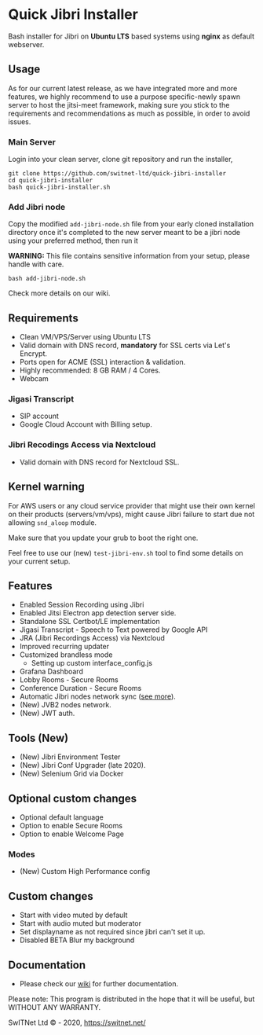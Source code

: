 # Quick Jibri Installer
Bash installer for Jibri on **Ubuntu LTS** based systems using **nginx** as default webserver.

## Usage
As for our current latest release, as we have integrated more and more features, we highly recommend to use a purpose specific-newly spawn server to host the jitsi-meet framework, making sure you stick to the requirements and recommendations as much as possible, in order to avoid issues.


### Main Server
Login into your clean server, clone git repository and run the installer,

```
git clone https://github.com/switnet-ltd/quick-jibri-installer
cd quick-jibri-installer
bash quick-jibri-installer.sh
```

### Add Jibri node

Copy the modified `add-jibri-node.sh` file from your early cloned installation directory once it's completed to the new server meant to be a jibri node using your preferred method, then run it

**WARNING:** This file contains sensitive information from your setup, please handle with care.

```
bash add-jibri-node.sh
```


Check more details on our wiki.

## Requirements
* Clean VM/VPS/Server using Ubuntu LTS
* Valid domain with DNS record, **mandatory** for SSL certs via Let's Encrypt.
* Ports open for ACME (SSL) interaction & validation.
* Highly recommended: 8 GB RAM / 4 Cores.
* Webcam

### Jigasi Transcript
* SIP account
* Google Cloud Account with Billing setup.

### Jibri Recodings Access via Nextcloud
* Valid domain with DNS record for Nextcloud SSL.

## Kernel warning
For AWS users or any cloud service provider that might use their own kernel on their products (servers/vm/vps), might cause Jibri failure to start due not allowing `snd_aloop` module.

Make sure that you update your grub to boot the right one.

Feel free to use our (new) `test-jibri-env.sh` tool to find some details on your current setup.

## Features
* Enabled Session Recording using Jibri
* Enabled Jitsi Electron app detection server side.
* Standalone SSL Certbot/LE implementation
* Jigasi Transcript - Speech to Text powered by Google API
* JRA (Jibri Recordings Access) via Nextcloud
* Improved recurring updater
* Customized brandless mode
  * Setting up custom interface_config.js
* Grafana Dashboard
* Lobby Rooms - Secure Rooms
* Conference Duration - Secure Rooms
* Automatic Jibri nodes network sync ([see more](https://github.com/switnet-ltd/quick-jibri-installer/wiki/Setup-and-Jibri-Nodes)).
* (New) JVB2 nodes network.
* (New) JWT auth.

## Tools (New)
* (New) Jibri Environment Tester
 * (New) Jibri Conf Upgrader (late 2020).
* (New) Selenium Grid via Docker

## Optional custom changes
* Optional default language
* Option to enable Secure Rooms
* Option to enable Welcome Page

### Modes
* (New) Custom High Performance config

## Custom changes
* Start with video muted by default
* Start with audio muted but moderator
* Set displayname as not required since jibri can't set it up.
* Disabled BETA Blur my background

## Documentation
* Please check our [wiki](https://github.com/switnet-ltd/quick-jibri-installer/wiki) for further documentation.

Please note: This program is distributed in the hope that it will be useful, but WITHOUT ANY WARRANTY.

SwITNet Ltd © - 2020, https://switnet.net/
